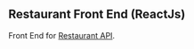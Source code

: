 ## Restaurant Front End (ReactJs)

Front End for [Restaurant API](https://github.com/mhmfajar/restaurant-api).
